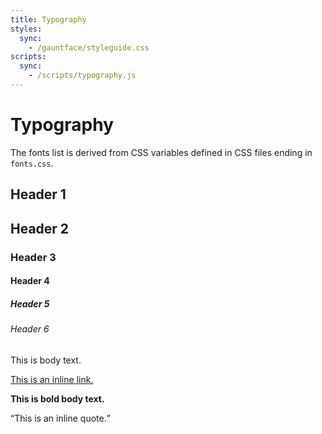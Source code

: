```yaml
---
title: Typography
styles:
  sync:
    - /gauntface/styleguide.css
scripts:
  sync:
    - /scripts/typography.js
---
```


# Typography

The fonts list is derived from CSS variables defined in CSS files ending in `fonts.css`.

<section class="__hopin__js-typography">
    <h1>Header 1</h1>
    <h2>Header 2</h2>
    <h3>Header 3</h3>
    <h4>Header 4</h4>
    <h5>Header 5</h5>
    <h6>Header 6</h6>
    <p>This is body text.</p>
    <p><a href="#">This is an inline link.</a></p>
    <p><strong>This is bold body text.</strong></p>
    <p><q>This is an inline quote.</q></p>
</section>
